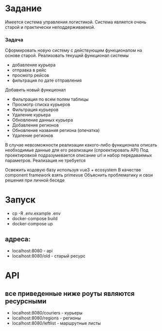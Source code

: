 # Задание

Имеется система управления логистикой.
Система является очень старой и практически неподдерживаемой.

### Задача
Сформировать новую систему с действующим функционалом на основе старой.
Реализовать текущий функционал системы
- добавление курьера
- отправка в рейс
- просмотр рейсов
- фильтрация по дате отправления

Добавить новый функционал
- Фильтрация по всем полям таблицы
- Просмотр списка курьеров
- Фильтрация курьеров
- Удаление курьера
- Обновление данных курьера
- Добавление регионов
- Обновление названия региона (опечатка)
- Удаление регионов

В случае невозможности реализации какого-либо функционала описать необходимые данные для его реализации (спроектировать API)
Под проектировкой подразумевается описание url и набор передаваемых параметров. Реализация не требуется

Освежить кодовую базу используя vue3 + ecosystem
В качестве component framework взять primevue
Объяснить проблематику и свои решения при личной беседе

# Запуск
- cp -R .env.example .env
- docker-compose build
- docker-compose up

## адреса:
- localhost:8080 - api
- localhost:8080/old - старый ресурс
# API
## все приведенные ниже роуты являются ресурсными
- localhost:8080/couriers - курьеры
- localhost:8080/regions - регионы
- localhost:8080/leftlist - маршрутные листы


